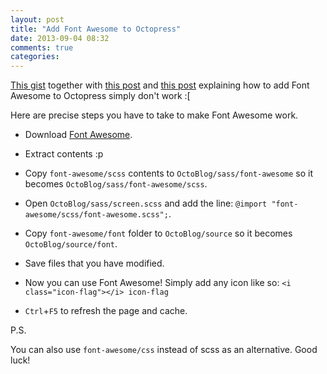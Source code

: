 ```yaml
---
layout: post
title: "Add Font Awesome to Octopress"
date: 2013-09-04 08:32
comments: true
categories: 
---
```


[This gist][2] together with [this post][3] and [this post][4] explaining how to add Font Awesome to Octopress simply don't work :[ 

Here are precise steps you have to take to make Font Awesome work.

<i class="icon-flag icon-2"></i>

* Download [Font Awesome][1].
 
* Extract contents :p

* Copy `font-awesome/scss` contents to  `OctoBlog/sass/font-awesome`
  so it becomes `OctoBlog/sass/font-awesome/scss`.

* Open `OctoBlog/sass/screen.scss` and add the line:
  `@import "font-awesome/scss/font-awesome.scss";`.

* Copy `font-awesome/font` folder to `OctoBlog/source` 
  so it becomes `OctoBlog/source/font`.

* Save files that you have modified.

* Now you can use Font Awesome! Simply add any icon like so:
  `<i class="icon-flag"></i> icon-flag` 

* `Ctrl`+`F5` to refresh the page and cache.

P.S.

You can also use `font-awesome/css` instead of scss as an alternative. Good luck!


 [1]: http://fortawesome.github.com/Font-Awesome/ "Font Awesome"
 [2]: https://gist.github.com/danielres/3157685
 [3]: http://avivkiss.com/blog/2013/03/03/using-font-awesome-with-octopress-how-to/
 [4]: http://nesterchung.github.io/blog/2013/05/23/use-font-awesome-on-octopress/